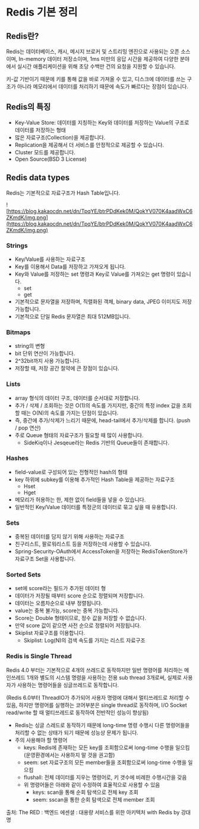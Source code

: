 # Redis 기본 정리

## Redis란?

 Redis는 데이터베이스, 캐시, 메시지 브로커 및 스트리밍 엔진으로 사용되는 오픈 소스이며, In-memory 데이터 저장소이며, 1ms 미만의 응답 시간을 제공하여 다양한 분야에서 실시간 애플리케이션을 위해 초당 수백만 건의 요청을 지원할 수 있습니다.

 키-값 기반이기 때문에 키를 통해 값을 바로 가져올 수 있고, 디스크에 데이터를 쓰는 구조가 아니라 메모리에서 데이터를 처리하기 때문에 속도가 빠르다는 장점이 있습니다.

## Redis의 특징

- Key-Value Store: 데이터를 지칭하는 Key와 데이터를 저장하는 Value의 구조로 데이터를 저장하는 형태
- 많은 자료구조(Collection)을 제공합니다.
- Replication을 제공해서 더 서비스를 안정적으로 제공할 수 있습니다.
- Cluster 모드를 제공합니다.
- Open Source(BSD 3 License)

## Redis data types

Redis는 기본적으로 자료구조가 Hash Table입니다.

![https://blog.kakaocdn.net/dn/TpqYE/btrPDdKek0M/QokYV070K4aadWxC6ZKmdK/img.png](https://blog.kakaocdn.net/dn/TpqYE/btrPDdKek0M/QokYV070K4aadWxC6ZKmdK/img.png)

### Strings

- Key/Value를 사용하는 자료구조
- Key를 이용해서 Data를 저장하고 가져오게 됩니다.
- Key와 Value를 저장하는 set 명령과 Key로 Value를 가져오는 get 명령이 있습니다.
    - set <Key> <Value>
    - get <Key>
- 기본적으로 문자열을 저장하며, 직렬화된 객체, binary data, JPEG 이미지도 저장 가능합니다.
- 기본적으로 단일 Redis 문자열은 최대 512MB입니다.

### Bitmaps

- string의 변형
- bit 단위 연산이 가능합니다.
- 2^32bit까지 사용 가능합니다.
- 저장할 때, 저장 공간 절약에 큰 장점이 있습니다.

### Lists

- array 형식의 데이터 구조, 데이터를 순서대로 저장합니다.
- 추가 / 삭제 / 조회하는 것은 O(1)의 속도를 가지지만, 중간의 특정 index 값을 조회할 때는 O(N)의 속도를 가지는 단점이 있습니다.
- 즉, 중간에 추가/삭제가 느리기 때문에, head-tail에서 추가/삭제를 합니다. (push / pop 연산)
- 주로 Queue 형태의 자료구조가 필요할 때 많이 사용합니다.
    - SideKiq이나 Jesqeue라는 Redis 기반의 Queue들이 존재합니다.

### Hashes

- field-value로 구성되어 있는 전형적인 hash의 형태
- key 하위에 subkey를 이용해 추가적인 Hash Table을 제공하는 자료구조
    - Hset <key> <subkey> <value> <subkey> <value>
    - Hget <key> <subkey> <subkey> <subkey>
- 메모리가 허용하는 한, 제한 없이 field들을 넣을 수 있습니다.
- 일반적인 Key/Value 데이터를 특정군의 데이터로 묶고 싶을 때 유용합니다.

### Sets

- 중복된 데이터를 담지 않기 위해 사용하는 자료구조
- 친구리스트, 팔로워리스트 등을 저장하는데 사용할 수 있습니다.
- Spring-Security-OAuth에서 AccessToken을 저장하는 RedisTokenStore가 자료구조 Set을 사용합니다.

### Sorted Sets

- set에 score라는 필드가 추가된 데이터 형
- 데이터가 저장될 때부터 score 순으로 정렬되며 저장합니다.
- 데이터는 오름차순으로 내부 정렬됩니다.
- value는 중복 불가능, score는 중복 가능합니다.
- Score는 Double 형태이므로, 정수 값을 저장할 수 없습니다.
- 만약 score 값이 같으면 사전 순으로 정렬되어 저장됩니다.
- Skiplist 자료구조를 이용합니다.
    - Skiplist: Log(N)의 검색 속도를 가지는 리스트 자료구조

### Redis is Single Thread

Redis 4.0 부터는 기본적으로 4개의 쓰레드로 동작하지만 일반 명령어를 처리하는 메인쓰레드 1개와 별도의 시스템 명령을 사용하는 전용 sub thread 3개로써, 실제로 사용자가 사용하는 명령어들을 싱글쓰레드로 동작합니다.

(Redis 6.0부터 ThreadIO가 추가되어 사용자 명령에 대해서 멀티쓰레드로 처리할 수 있음, 하지만 명령어를 실행하는 코어부분은 single thread로 동작하며, I/O Socket read/write 할 때 멀티쓰레드로 동작하여 전반적인 성능이 향상됨)

- Redis는 싱글 스레드로 동작하기 때문에 long-time 명령 수행시 다른 명령어들을 처리할 수 없는 상태가 되기 때문에 성능상 문제가 됩니다.
- 주의 사용해야 할 명령어
    - keys: Redis에 존재하는 모든 key를 조회함으로써 long-time 수행을 일으킴(운영환경에서는 사용하지 말 것을 권고함)
    - seem: set 자료구조의 모든 member들을 조회함으로써 long-time 수행을 일으킴
    - flushall: 전체 데이터를 지우는 명령어로, 키 갯수에 비례한 수행시간을 갖음
    - 위 명령어들은 아래와 같이 수정하여 효율적으로 사용할 수 있음
        - keys: scan을 통해 순회 탐색으로 전체 key 조회
        - seem: sscan을 통한 순회 탐색으로 전체 member 조회

 

출처: The RED : 백엔드 에센셜 : 대용량 서비스를 위한 아키텍처 with Redis by 강대명
